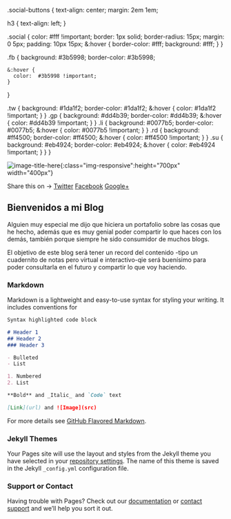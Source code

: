 .social-buttons {
  text-align: center;
  margin: 2em 1em;

  h3 {
    text-align: left;
  }

  .social {
    color: #fff !important;
    border: 1px solid;
    border-radius: 15px;
    margin: 0 5px;
    padding: 10px 15px;
    &:hover {
      border-color: #fff;
      background: #fff;
    }
  }

  .fb {
    background:  #3b5998;
    border-color:  #3b5998;

    &:hover {
      color:  #3b5998 !important;
    }
  }

  .tw {
    background: #1da1f2;
    border-color: #1da1f2;
    &:hover {
      color: #1da1f2 !important;
    }
  }
  .gp {
    background: #dd4b39;
    border-color: #dd4b39;
    &:hover {
      color: #dd4b39 !important;
    }
  }
  .li {
    background: #0077b5;
    border-color: #0077b5;
    &:hover {
      color: #0077b5 !important;
    }
  }
  .rd {
    background: #ff4500;
    border-color: #ff4500;
    &:hover {
      color: #ff4500 !important;
    }
  }
  .su {
    background: #eb4924;
    border-color: #eb4924;
    &:hover {
      color: #eb4924 !important;
    }
  }
}





![image-title-here](https://static.iris.net.co/semana/upload/images/2016/6/13/477553_1.jpg){:class="img-responsive":height="700px" width="400px"}


<div class="share-page">
    Share this on &rarr;
    <a href="https://twitter.com/intent/tweet?text={{ page.title }}&url={{ site.url }}{{ page.url }}&via={{ site.twitter_username }}&related={{ site.twitter_username }}" rel="nofollow" target="_blank" title="Share on Twitter">Twitter</a>
    <a href="https://facebook.com/sharer.php?u={{ site.url }}{{ page.url }}" rel="nofollow" target="_blank" title="Share on Facebook">Facebook</a>
    <a href="https://plus.google.com/share?url={{ site.url }}{{ page.url }}" rel="nofollow" target="_blank" title="Share on Google+">Google+</a>
</div>

## Bienvenidos a mi Blog
Alguien muy especial me dijo que hiciera un portafolio sobre las cosas que he hecho, además que es muy genial poder compartir lo que haces con los demás, también porque siempre he sido consumidor de muchos blogs.

El objetivo de este blog será tener un record del contenido -tipo un cuadernito de notas pero virtual e interactivo-qie será buenísimo para poder consultarla en el futuro y compartir lo que voy haciendo.


### Markdown

Markdown is a lightweight and easy-to-use syntax for styling your writing. It includes conventions for

```markdown
Syntax highlighted code block

# Header 1
## Header 2
### Header 3

- Bulleted
- List

1. Numbered
2. List

**Bold** and _Italic_ and `Code` text

[Link](url) and ![Image](src)
```

For more details see [GitHub Flavored Markdown](https://guides.github.com/features/mastering-markdown/).

### Jekyll Themes

Your Pages site will use the layout and styles from the Jekyll theme you have selected in your [repository settings](https://github.com/Joshep1229/Blog/settings). The name of this theme is saved in the Jekyll `_config.yml` configuration file.

### Support or Contact

Having trouble with Pages? Check out our [documentation](https://help.github.com/categories/github-pages-basics/) or [contact support](https://github.com/contact) and we’ll help you sort it out.
